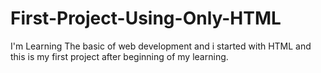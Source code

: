 # First-Project-Using-Only-HTML
I'm Learning The basic of web development and i started with HTML and this is my first project after beginning of my learning. 
